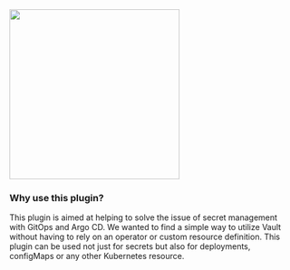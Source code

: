 <img src="https://github.com/omegion/s3-secrets-manager/raw/master/docs/assets/logo.svg" width="300">

### Why use this plugin?

This plugin is aimed at helping to solve the issue of secret management with GitOps and Argo CD. We wanted to find a
simple way to utilize Vault without having to rely on an operator or custom resource definition. This plugin can be used
not just for secrets but also for deployments, configMaps or any other Kubernetes resource.